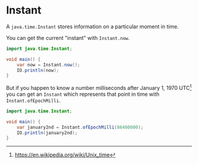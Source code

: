 # Instant

A `java.time.Instant` stores information on a particular moment in time.

You can get the current "instant" with `Instant.now`.

```java
import java.time.Instant;

void main() {
    var now = Instant.now();
    IO.println(now);
}
```

But if you happen to know a number milliseconds after January 1, 1970 UTC[^epoch] you
can get an `Instant` which represents that point in time with `Instant.ofEpochMilli`.

```java
import java.time.Instant;

void main() {
    var january2nd = Instant.ofEpochMilli(86400000);
    IO.println(january2nd);
}
```

[^epoch]: https://en.wikipedia.org/wiki/Unix_time

